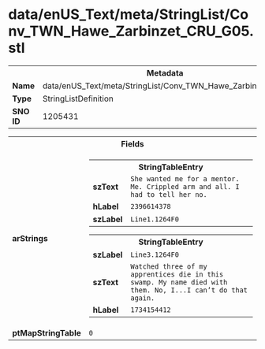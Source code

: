 <h1>data/enUS_Text/meta/StringList/Conv_TWN_Hawe_Zarbinzet_CRU_G05.stl</h1><table><tr><th colspan="100%">Metadata</th></tr><tr><td><b>Name</b></td><td>data/enUS_Text/meta/StringList/Conv_TWN_Hawe_Zarbinzet_CRU_G05.stl</td></tr><tr><td><b>Type</b></td><td>StringListDefinition</td></tr><tr><td><b>SNO ID</b></td><td>1205431</td></tr></table>

<table><tr><th colspan="100%">Fields</th></tr><tr><td><b>arStrings</b></td><td><table><tr><th colspan="100%">StringTableEntry</th></tr><tr><td><b>szText</b></td><td><code>She wanted me for a mentor. Me. Crippled arm and all. I had to tell her no.</code></td></tr><tr><td><b>hLabel</b></td><td><code>2396614378</code></td></tr><tr><td><b>szLabel</b></td><td><code>Line1.1264F0</code></td></tr></table>


<table><tr><th colspan="100%">StringTableEntry</th></tr><tr><td><b>szLabel</b></td><td><code>Line3.1264F0</code></td></tr><tr><td><b>szText</b></td><td><code>Watched three of my apprentices die in this swamp. My name died with them. No, I...I can’t do that again.</code></td></tr><tr><td><b>hLabel</b></td><td><code>1734154412</code></td></tr></table>


</td></tr><tr><td><b>ptMapStringTable</b></td><td><code>0</code></td></tr></table>

